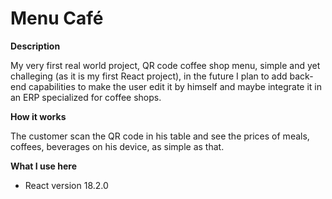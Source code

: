 # Menu Café

**Description**

My very first real world project, QR code coffee shop menu, simple and yet challeging (as it is my first React project), in the future I plan to add back-end capabilities to make the user edit it by himself and maybe integrate it in an ERP specialized for coffee shops.

**How it works**

The customer scan the QR code in his table and see the prices of meals, coffees, beverages on his device, as simple as that. 

**What I use here**

- React version 18.2.0